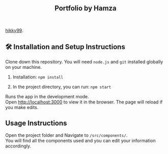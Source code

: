 <h2 align="center">
  Portfolio by Hamza<br/>
  <a href="https://hamza.dataflrr.com" target="_blank"></a>
</h2>
<div align="center">

</div>

<br/>

<center>


</center>




 [hikky99](https://github.com/Hikky99/). 









## 🛠 Installation and Setup Instructions
Clone down this repository. You will need `node.js` and `git` installed globally on your machine.

1. Installation: `npm install`

2. In the project directory, you can run: `npm start`

Runs the app in the development mode.\
Open [http://localhost:3000](http://localhost:3000) to view it in the browser.
The page will reload if you make edits.

## Usage Instructions

Open the project folder and Navigate to `/src/components/`. <br/>
You will find all the components used and you can edit your information accordingly.


